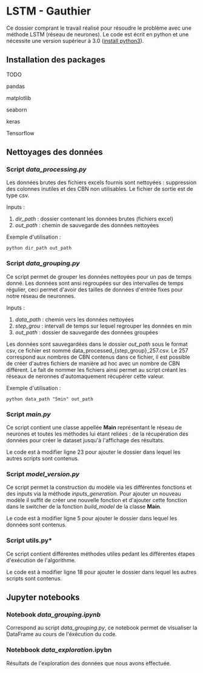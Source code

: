 # LSTM - Gauthier

Ce dossier comprant le travail réalisé pour résoudre le problème avec une méthode LSTM (réseau de neurones). Le code est écrit en python et une nécessite une version supérieur à 3.0 ([install python3](https://www.python.org/downloads/)).

## Installation des packages

TODO

pandas

matplotlib

seaborn

keras

Tensorflow



## Nettoyages des données

### Script *data_processing.py* 

Les données brutes des fichiers excels fournis sont nettoyées : suppression des colonnes inutiles et des CBN non utilisables. Le fichier de sortie est de type csv.

Inputs : 

1. *dir_path* : dossier contenant les données brutes (fichiers excel)
2. *out_path* : chemin de sauvegarde des données nettoyées

Exemple d'utilisation :

`python dir_path out_path`

### Script *data_grouping.py* 

Ce script permet de grouper les données nettoyées pour un pas de temps donné. Les données sont ansi regroupées sur des intervalles de temps régulier, ceci permet d'avoir des tailles de données d'entrée fixes pour notre réseau de neuronnes.

Inputs : 

1. *data_path* : chemin vers les données nettoyées
2. *step_grou* : intervall de temps sur lequel regrouper les données en min
3. *out_path* : dossier de sauvegarde des données groupées

Les données sont sauvegardées dans le dossier *out_path* sous le format csv, ce fichier est nommé data_processed_{step_group}_257.csv. Le 257 correspond aux nombres de CBN contenus dans ce fichier, il est possible de créer d'autres fichiers de manière ad hoc avec un nombre de CBN différent. Le fait de nommer les fichiers ainsi permet au script créant les réseaux de neronnes d'automaquement récupérer cette valeur.

Exemple d'utilisation :

`python data_path "5min" out_path`

### Script *main.py* 

Ce script contient une classe appellée **Main** représentant le réseau de neurones et toutes les méthodes lui étant reliées : de la récupération des données pour créer le dataset jusqu'à l'affichage des résultats.

Le code est à modifier ligne 23 pour ajouter le dossier dans lequel les autres scripts sont contenus.

### Script *model_version.py* 

Ce script permet la construction du modèle via les différentes fonctions et des inputs via la méthode *inputs_generation*. Pour ajouter un nouveau modèle il suffit de créer une nouvelle fonction et d'ajouter cette fonction dans le switcher de la fonction *build_model* de la classe **Main**.

Le code est à modifier ligne 5 pour ajouter le dossier dans lequel les données sont contenus.



### Script utils.py* 

Ce script contient différentes méthodes utiles pedant les différentes étapes d'exécution de l'algorithme.

Le code est à modifier ligne 18 pour ajouter le dossier dans lequel les autres scripts sont contenus.



## Jupyter notebooks

### Notebook *data_grouping.ipynb*

Correspond au script *data_grouping.py*, ce notebook permet de visualiser la DataFrame au cours de l'éxécution du code.

### Notebbook *data_exploration*.ipybn

Résultats de l'exploration des données que nous avons effectuée.





